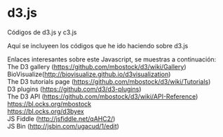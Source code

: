 # d3.js
Códigos de d3.js y c3.js

Aquí se incluyeen los códigos que he ido haciendo sobre d3.js

Enlaces interesantes sobre este Javascript, se muestras a continuación: <br>
The D3 gallery (https://github.com/mbostock/d3/wiki/Gallery) <br>
BioVisualize(http://biovisualize.github.io/d3visualization) <br>
The D3 tutorials page (https://github.com/mbostock/d3/wiki/Tutorials) <br>
D3 plugins (https://github.com/d3/d3-plugins)<br>
The D3 API (https://github.com/mbostock/d3/wiki/API-Reference) <br>
https://bl.ocks.org/mbostock <br>
https://bl.ocks.org/d3byex<br>
JS Fiddle (http://jsfiddle.net/qAHC2/)<br>
JS Bin (http://jsbin.com/ugacud/1/edit)<br>

